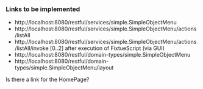 ### Links to be implemented
* http://localhost:8080/restful/services/simple.SimpleObjectMenu
* http://localhost:8080/restful/services/simple.SimpleObjectMenu/actions/listAll
* http://localhost:8080/restful/services/simple.SimpleObjectMenu/actions/listAll/invoke  [0..2]  after execution of FixtueScript (via GUI)
* http://localhost:8080/restful/domain-types/simple.SimpleObjectMenu
* http://localhost:8080/restful/domain-types/simple.SimpleObjectMenu/layout

Is there a link for the HomePage?
